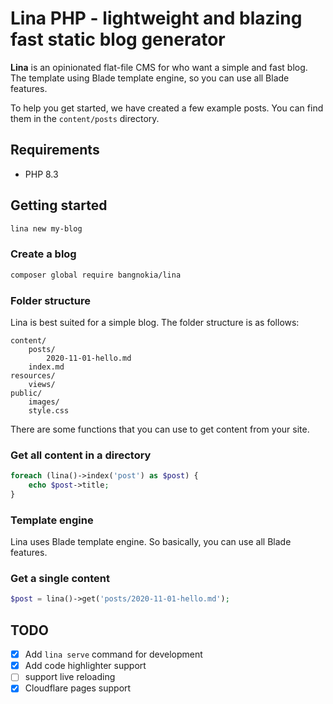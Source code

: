 # Lina PHP - lightweight and blazing fast static blog generator

**Lina** is an opinionated flat-file CMS for who want a simple and fast blog. The template using Blade template engine, so you can use all Blade features.

To help you get started, we have created a few example posts. You can find them in the `content/posts` directory.

## Requirements
- PHP 8.3

## Getting started
```bash
lina new my-blog
```

### Create a blog
```bash
composer global require bangnokia/lina
```

### Folder structure
Lina is best suited for a simple blog. The folder structure is as follows:
```
content/
    posts/
        2020-11-01-hello.md
    index.md
resources/
    views/
public/
    images/
    style.css
```

There are some functions that you can use to get content from your site.

### Get all content in a directory

```php
foreach (lina()->index('post') as $post) {
    echo $post->title;
}
```

### Template engine
Lina uses Blade template engine. So basically, you can use all Blade features.

### Get a single content

```php
$post = lina()->get('posts/2020-11-01-hello.md');
```



## TODO

- [x] Add `lina serve` command for development
- [x] Add code highlighter support
- [ ] support live reloading
- [x] Cloudflare pages support
